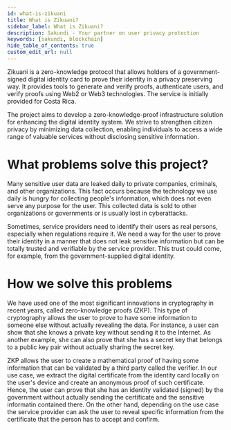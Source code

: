 ```yaml
---
id: what-is-zikuani
title: What is Zikuani?
sidebar_label: What is Zikuani?
description: Sakundi - Your partner on user privacy protection
keywords: [sakundi, blockchain]
hide_table_of_contents: true
custom_edit_url: null
---
```


Zikuani is a zero-knowledge protocol that allows holders of a
government-signed digital identity card to prove their identity in a
privacy preserving way. It provides tools to generate and verify proofs,
authenticate users, and verify proofs using Web2 or Web3 technologies.
The service is initially provided for Costa Rica.

The project aims to develop a zero-knowledge-proof infrastructure solution
for enhancing the digital identity system. We strive to strengthen citizen
privacy by minimizing data collection, enabling individuals to access a
wide range of valuable services without disclosing sensitive information.

# What problems solve this project?

Many sensitive user data are leaked daily to private companies,
criminals, and other organizations. This fact occurs because the technology 
we use daily is hungry for collecting people's information, which 
does not even serve any purpose for the user. This collected data is sold to
other organizations or governments or is usually lost in cyberattacks. 

Sometimes, service providers need to identify their users as real persons,
especially when regulations require it. We need a way for the user to prove
their identity in a manner that does not leak sensitive information but can
be totally trusted and verifiable by the service provider. This trust
could come, for example, from the government-supplied digital identity.

# How we solve this problems

We have used one of the most significant innovations in cryptography in recent years, called zero-knowledge proofs (ZKP). This type of cryptography allows the user to prove to have
some information to someone else without actually revealing the data.
For instance, a user can show that she knows a private key without sending
it to the Internet. As another example, she can also prove that she has a secret key that belongs to
a public key pair without actually sharing the secret key.

ZKP allows the user to create a mathematical proof of having some information
that can be validated by a third party called the verifier. In our use case, we
extract the digital certificate from the identity card locally on the user's device
and create an anonymous proof of such certificate. Hence, the user can prove that
she has an identity validated (signed) by the government without actually sending the
certificate and the sensitive informatin contained there. On the other hand,
depending on the use case the service provider can ask the user to reveal specific
information from the certificate that the person has to accept and confirm.



